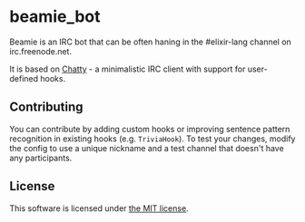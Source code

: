 beamie_bot
==========

Beamie is an IRC bot that can be often haning in the #elixir-lang channel on
irc.freenode.net.

It is based on [Chatty](https://github.com/alco/chatty) - a minimalistic IRC
client with support for user-defined hooks.


## Contributing

You can contribute by adding custom hooks or improving sentence pattern
recognition in existing hooks (e.g. `TriviaHook`). To test your changes, modify
the config to use a unique nickname and a test channel that doesn't have any
participants.


## License

This software is licensed under [the MIT license](LICENSE).
